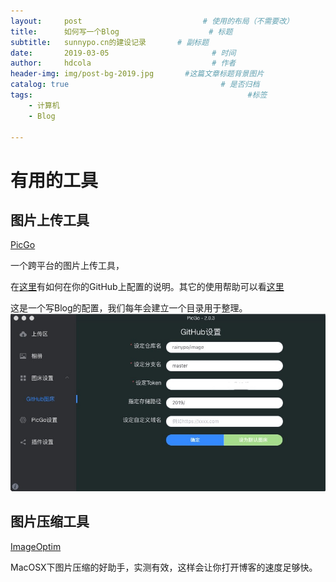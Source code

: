 ```yaml
---
layout:     post   				           # 使用的布局（不需要改）
title:      如何写一个Blog    				 # 标题
subtitle:   sunnypo.cn的建设记录       # 副标题
date:       2019-03-05       				 # 时间
author:     hdcola          				 # 作者
header-img: img/post-bg-2019.jpg 	   #这篇文章标题背景图片
catalog: true 						           # 是否归档
tags:								                 #标签
    - 计算机
    - Blog

---
```




# 有用的工具

## 图片上传工具

[PicGo](https://molunerfinn.com/PicGo/)

一个跨平台的图片上传工具，

在[这里](https://picgo.github.io/PicGo-Doc/zh/guide/config.html#github图床)有如何在你的GitHub上配置的说明。其它的使用帮助可以看[这里](https://picgo.github.io/PicGo-Doc/zh/guide/getting-started.html)

这是一个写Blog的配置，我们每年会建立一个目录用于整理。
![配置你的PicGo](https://raw.githubusercontent.com/rainypo/image/master/2019/2019030501.jpg)

## 图片压缩工具

[ImageOptim](https://imageoptim.com/)

MacOSX下图片压缩的好助手，实测有效，这样会让你打开博客的速度足够快。
